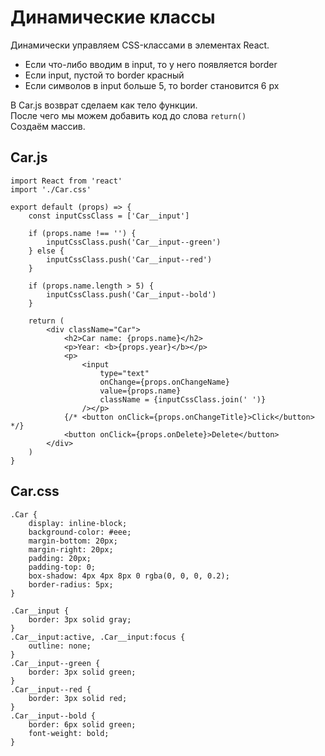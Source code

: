 # Динамические классы
Динамически управляем CSS-классами в элементах React.

* Если что-либо вводим в input, то у него появляется border
* Если input, пустой то border красный
* Если символов в input больше 5, то border становится 6 px

В Car.js возврат сделаем как тело функции.<br />
После чего мы можем добавить код до слова `return()`<br />
Создаём массив.

## Car.js

    import React from 'react'
    import './Car.css'

    export default (props) => {
        const inputCssClass = ['Car__input']

        if (props.name !== '') {
            inputCssClass.push('Car__input--green')
        } else {
            inputCssClass.push('Car__input--red')
        }

        if (props.name.length > 5) {
            inputCssClass.push('Car__input--bold')
        }

        return (
            <div className="Car">
                <h2>Car name: {props.name}</h2>
                <p>Year: <b>{props.year}</b></p>
                <p>
                    <input
                        type="text"
                        onChange={props.onChangeName}
                        value={props.name}
                        className = {inputCssClass.join(' ')}
                    /></p>
                {/* <button onClick={props.onChangeTitle}>Click</button> */}
                <button onClick={props.onDelete}>Delete</button>
            </div>
        )
    }

## Car.css

    .Car {
        display: inline-block;
        background-color: #eee;
        margin-bottom: 20px;
        margin-right: 20px;
        padding: 20px;
        padding-top: 0;
        box-shadow: 4px 4px 8px 0 rgba(0, 0, 0, 0.2);
        border-radius: 5px;
    }

    .Car__input {
        border: 3px solid gray;
    }
    .Car__input:active, .Car__input:focus {
        outline: none;
    }
    .Car__input--green {
        border: 3px solid green;
    }
    .Car__input--red {
        border: 3px solid red;
    }
    .Car__input--bold {
        border: 6px solid green;
        font-weight: bold;
    }
